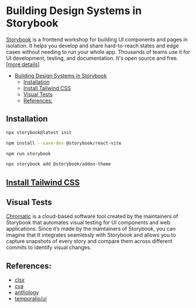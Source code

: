 # Building Design Systems in Storybook

[Storybook](https://storybook.js.org/docs#what-is-storybook) is a frontend workshop for building UI components and pages in isolation. It helps you develop and share hard-to-reach states and edge cases without needing to run your whole app. Thousands of teams use it for UI development, testing, and documentation. It's open source and free.[[more details]](https://stevekinney.net/courses/storybook/setting-up)

- [Building Design Systems in Storybook](#building-design-systems-in-storybook)
  - [Installation](#installation)
  - [Install Tailwind CSS](#install-tailwind-css)
  - [Visual Tests](#visual-tests)
  - [References:](#references)

## Installation

```sh
npx storybook@latest init

npm install --save-dev @storybook/react-vite

npm run storybook

npx storybook add @storybook/addon-theme

```

## [Install Tailwind CSS](https://github.com/mehradi-github/ref-portfolio?tab=readme-ov-file#install-tailwind-css-with-nextjs)

## Visual Tests

[Chromatic](https://www.chromatic.com/docs/) is a cloud-based software tool created by the maintainers of Storybook that automates visual testing for UI components and web applications. Since it’s made by the maintainers of Storybook, you can imagine that It integrates seamlessly with Storybook and allows you to capture snapshots of every story and compare them across different commits to identify visual changes.

## References:

- [clsx](https://www.npmjs.com/package/clsx)
- [cva](https://cva.style/docs)
- [anthology](https://github.com/stevekinney/anthology/tree/live-coding)
- [temporalio/ui](https://github.com/temporalio/ui/blob/main/src/lib/theme/plugin.ts)
